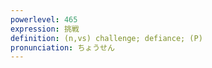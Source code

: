 ```yaml
---
powerlevel: 465
expression: 挑戦
definition: (n,vs) challenge; defiance; (P)
pronunciation: ちょうせん
---
```

